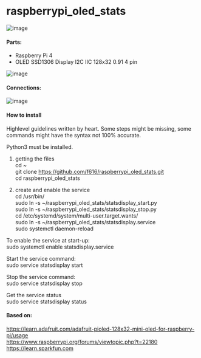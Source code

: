# raspberrypi_oled_stats

![image](https://user-images.githubusercontent.com/3826426/129965421-e166138d-b62e-48f7-ab45-9d88600da85d.png)

#### Parts:
* Raspberry Pi 4
* OLED SSD1306 Display I2C IIC 128x32 0.91 4 pin

![image](https://user-images.githubusercontent.com/3826426/130323927-e9a21694-8eaa-49e4-a38a-4e489218c439.png)


#### Connections:
![image](https://user-images.githubusercontent.com/3826426/130324454-ccc9dd0a-bbc4-4e69-a4b6-8ef835b4b4c2.png)


#### How to install  
Highlevel guidelines written by heart. Some steps might be missing, some commands might have the syntax not 100% accurate.  

Python3 must be installed.  

1. getting the files  
cd ~  
git clone https://github.com/f616/raspberrypi_oled_stats.git  
cd raspberrypi_oled_stats  

2. create and enable the service  
cd /usr/bin/  
sudo ln -s ~/raspberrypi_oled_stats/statsdisplay_start.py  
sudo ln -s ~/raspberrypi_oled_stats/statsdisplay_stop.py  
cd /etc/systemd/system/multi-user.target.wants/  
sudo ln -s ~/raspberrypi_oled_stats/statsdisplay.service  
sudo systemctl daemon-reload  

To enable the service at start-up:  
sudo systemctl enable statsdisplay.service 

Start the service command:  
sudo service statsdisplay start  

Stop the service command:  
sudo service statsdisplay stop  

Get the service status  
sudo service statsdisplay status  

#### Based on:  
https://learn.adafruit.com/adafruit-pioled-128x32-mini-oled-for-raspberry-pi/usage  
https://www.raspberrypi.org/forums/viewtopic.php?t=22180  
https://learn.sparkfun.com


